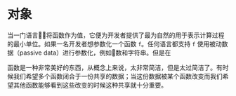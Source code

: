 # 对象

当一门语言将函数作为值，它便为开发者提供了最为自然的用于表示计算过程的最小单位。如果一名开发者想参数化一个函数 `f`。任何语言都支持 `f` 使用被动数据（passive data）进行参数化，例如数和字符串。但是在

函数是一种非常美好的东西，从概念上来说，太非常简洁，但是太过简洁了。有时候我们希望多个函数闭合于一份共享的数据；当这份数据被某个函数改变而我们希望其他函数能够看到这些改变的时候这种共享就十分重要。
